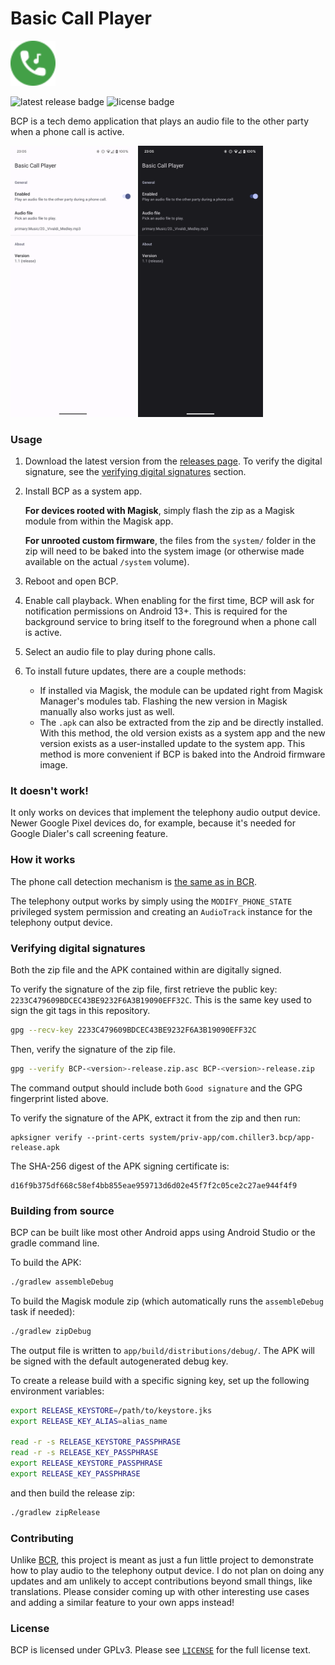 # Basic Call Player

<img src="app/images/icon.svg" alt="app icon" width="72" />

![latest release badge](https://img.shields.io/github/v/release/chenxiaolong/BCP?sort=semver)
![license badge](https://img.shields.io/github/license/chenxiaolong/BCP)

BCP is a tech demo application that plays an audio file to the other party when a phone call is active.

<img src="app/images/light.png" alt="light mode screenshot" width="200" /> <img src="app/images/dark.png" alt="dark mode screenshot" width="200" />

### Usage

1. Download the latest version from the [releases page](https://github.com/chenxiaolong/BCP/releases). To verify the digital signature, see the [verifying digital signatures](#verifying-digital-signatures) section.

2. Install BCP as a system app.

    **For devices rooted with Magisk**, simply flash the zip as a Magisk module from within the Magisk app.

    **For unrooted custom firmware**, the files from the `system/` folder in the zip will need to be baked into the system image (or otherwise made available on the actual `/system` volume).

3. Reboot and open BCP.

4. Enable call playback. When enabling for the first time, BCP will ask for notification permissions on Android 13+. This is required for the background service to bring itself to the foreground when a phone call is active.

5. Select an audio file to play during phone calls.

6. To install future updates, there are a couple methods:

    * If installed via Magisk, the module can be updated right from Magisk Manager's modules tab. Flashing the new version in Magisk manually also works just as well.
    * The `.apk` can also be extracted from the zip and be directly installed. With this method, the old version exists as a system app and the new version exists as a user-installed update to the system app. This method is more convenient if BCP is baked into the Android firmware image.

### It doesn't work!

It only works on devices that implement the telephony audio output device. Newer Google Pixel devices do, for example, because it's needed for Google Dialer's call screening feature.

### How it works

The phone call detection mechanism is [the same as in BCR](https://github.com/chenxiaolong/BCR#how-it-works).

The telephony output works by simply using the `MODIFY_PHONE_STATE` privileged system permission and creating an `AudioTrack` instance for the telephony output device.

### Verifying digital signatures

Both the zip file and the APK contained within are digitally signed.

To verify the signature of the zip file, first retrieve the public key: `2233C479609BDCEC43BE9232F6A3B19090EFF32C`. This is the same key used to sign the git tags in this repository.

```bash
gpg --recv-key 2233C479609BDCEC43BE9232F6A3B19090EFF32C
```

Then, verify the signature of the zip file.

```bash
gpg --verify BCP-<version>-release.zip.asc BCP-<version>-release.zip
```

The command output should include both `Good signature` and the GPG fingerprint listed above.

To verify the signature of the APK, extract it from the zip and then run:

```
apksigner verify --print-certs system/priv-app/com.chiller3.bcp/app-release.apk
```

The SHA-256 digest of the APK signing certificate is:

```
d16f9b375df668c58ef4bb855eae959713d6d02e45f7f2c05ce2c27ae944f4f9
```

### Building from source

BCP can be built like most other Android apps using Android Studio or the gradle command line.

To build the APK:

```bash
./gradlew assembleDebug
```

To build the Magisk module zip (which automatically runs the `assembleDebug` task if needed):

```bash
./gradlew zipDebug
```

The output file is written to `app/build/distributions/debug/`. The APK will be signed with the default autogenerated debug key.

To create a release build with a specific signing key, set up the following environment variables:

```bash
export RELEASE_KEYSTORE=/path/to/keystore.jks
export RELEASE_KEY_ALIAS=alias_name

read -r -s RELEASE_KEYSTORE_PASSPHRASE
read -r -s RELEASE_KEY_PASSPHRASE
export RELEASE_KEYSTORE_PASSPHRASE
export RELEASE_KEY_PASSPHRASE
```

and then build the release zip:

```bash
./gradlew zipRelease
```

### Contributing

Unlike [BCR](https://github.com/chenxiaolong/BCR), this project is meant as just a fun little project to demonstrate how to play audio to the telephony output device. I do not plan on doing any updates and am unlikely to accept contributions beyond small things, like translations. Please consider coming up with other interesting use cases and adding a similar feature to your own apps instead!

### License

BCP is licensed under GPLv3. Please see [`LICENSE`](./LICENSE) for the full license text.